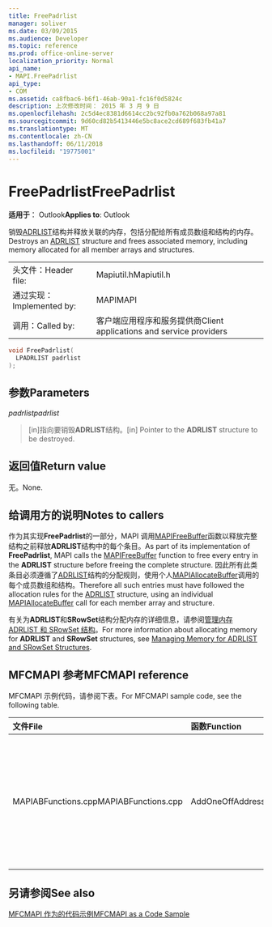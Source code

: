 ```yaml
---
title: FreePadrlist
manager: soliver
ms.date: 03/09/2015
ms.audience: Developer
ms.topic: reference
ms.prod: office-online-server
localization_priority: Normal
api_name:
- MAPI.FreePadrlist
api_type:
- COM
ms.assetid: ca8fbac6-b6f1-46ab-90a1-fc16f0d5824c
description: 上次修改时间： 2015 年 3 月 9 日
ms.openlocfilehash: 2c5d4ec8381d6614cc2bc92fb0a762b068a97a81
ms.sourcegitcommit: 9d60cd82b5413446e5bc8ace2cd689f683fb41a7
ms.translationtype: MT
ms.contentlocale: zh-CN
ms.lasthandoff: 06/11/2018
ms.locfileid: "19775001"
---
```

# <a name="freepadrlist"></a><span data-ttu-id="ba3db-103">FreePadrlist</span><span class="sxs-lookup"><span data-stu-id="ba3db-103">FreePadrlist</span></span>

  
  
<span data-ttu-id="ba3db-104">**适用于**： Outlook</span><span class="sxs-lookup"><span data-stu-id="ba3db-104">**Applies to**: Outlook</span></span> 
  
<span data-ttu-id="ba3db-105">销毁[ADRLIST](adrlist.md)结构并释放关联的内存，包括分配给所有成员数组和结构的内存。</span><span class="sxs-lookup"><span data-stu-id="ba3db-105">Destroys an [ADRLIST](adrlist.md) structure and frees associated memory, including memory allocated for all member arrays and structures.</span></span> 
  
|||
|:-----|:-----|
|<span data-ttu-id="ba3db-106">头文件：</span><span class="sxs-lookup"><span data-stu-id="ba3db-106">Header file:</span></span>  <br/> |<span data-ttu-id="ba3db-107">Mapiutil.h</span><span class="sxs-lookup"><span data-stu-id="ba3db-107">Mapiutil.h</span></span>  <br/> |
|<span data-ttu-id="ba3db-108">通过实现：</span><span class="sxs-lookup"><span data-stu-id="ba3db-108">Implemented by:</span></span>  <br/> |<span data-ttu-id="ba3db-109">MAPI</span><span class="sxs-lookup"><span data-stu-id="ba3db-109">MAPI</span></span>  <br/> |
|<span data-ttu-id="ba3db-110">调用：</span><span class="sxs-lookup"><span data-stu-id="ba3db-110">Called by:</span></span>  <br/> |<span data-ttu-id="ba3db-111">客户端应用程序和服务提供商</span><span class="sxs-lookup"><span data-stu-id="ba3db-111">Client applications and service providers</span></span>  <br/> |
   
```cpp
void FreePadrlist(
  LPADRLIST padrlist
);
```

## <a name="parameters"></a><span data-ttu-id="ba3db-112">参数</span><span class="sxs-lookup"><span data-stu-id="ba3db-112">Parameters</span></span>

 <span data-ttu-id="ba3db-113">_padrlist_</span><span class="sxs-lookup"><span data-stu-id="ba3db-113">_padrlist_</span></span>
  
> <span data-ttu-id="ba3db-114">[in]指向要销毁**ADRLIST**结构。</span><span class="sxs-lookup"><span data-stu-id="ba3db-114">[in] Pointer to the **ADRLIST** structure to be destroyed.</span></span> 
    
## <a name="return-value"></a><span data-ttu-id="ba3db-115">返回值</span><span class="sxs-lookup"><span data-stu-id="ba3db-115">Return value</span></span>

<span data-ttu-id="ba3db-116">无。</span><span class="sxs-lookup"><span data-stu-id="ba3db-116">None.</span></span>
  
## <a name="notes-to-callers"></a><span data-ttu-id="ba3db-117">给调用方的说明</span><span class="sxs-lookup"><span data-stu-id="ba3db-117">Notes to callers</span></span>

<span data-ttu-id="ba3db-118">作为其实现**FreePadrlist**的一部分，MAPI 调用[MAPIFreeBuffer](mapifreebuffer.md)函数以释放完整结构之前释放**ADRLIST**结构中的每个条目。</span><span class="sxs-lookup"><span data-stu-id="ba3db-118">As part of its implementation of **FreePadrlist**, MAPI calls the [MAPIFreeBuffer](mapifreebuffer.md) function to free every entry in the **ADRLIST** structure before freeing the complete structure.</span></span> <span data-ttu-id="ba3db-119">因此所有此类条目必须遵循了[ADRLIST](adrlist.md)结构的分配规则，使用个人[MAPIAllocateBuffer](mapiallocatebuffer.md)调用的每个成员数组和结构。</span><span class="sxs-lookup"><span data-stu-id="ba3db-119">Therefore all such entries must have followed the allocation rules for the [ADRLIST](adrlist.md) structure, using an individual [MAPIAllocateBuffer](mapiallocatebuffer.md) call for each member array and structure.</span></span> 
  
<span data-ttu-id="ba3db-120">有关为**ADRLIST**和**SRowSet**结构分配内存的详细信息，请参阅[管理内存 ADRLIST 和 SRowSet 结构](managing-memory-for-adrlist-and-srowset-structures.md)。</span><span class="sxs-lookup"><span data-stu-id="ba3db-120">For more information about allocating memory for **ADRLIST** and **SRowSet** structures, see [Managing Memory for ADRLIST and SRowSet Structures](managing-memory-for-adrlist-and-srowset-structures.md).</span></span> 
  
## <a name="mfcmapi-reference"></a><span data-ttu-id="ba3db-121">MFCMAPI 参考</span><span class="sxs-lookup"><span data-stu-id="ba3db-121">MFCMAPI reference</span></span>

<span data-ttu-id="ba3db-122">MFCMAPI 示例代码，请参阅下表。</span><span class="sxs-lookup"><span data-stu-id="ba3db-122">For MFCMAPI sample code, see the following table.</span></span>
  
|<span data-ttu-id="ba3db-123">**文件**</span><span class="sxs-lookup"><span data-stu-id="ba3db-123">**File**</span></span>|<span data-ttu-id="ba3db-124">**函数**</span><span class="sxs-lookup"><span data-stu-id="ba3db-124">**Function**</span></span>|<span data-ttu-id="ba3db-125">**Comment**</span><span class="sxs-lookup"><span data-stu-id="ba3db-125">**Comment**</span></span>|
|:-----|:-----|:-----|
|<span data-ttu-id="ba3db-126">MAPIABFunctions.cpp</span><span class="sxs-lookup"><span data-stu-id="ba3db-126">MAPIABFunctions.cpp</span></span>  <br/> |<span data-ttu-id="ba3db-127">AddOneOffAddress</span><span class="sxs-lookup"><span data-stu-id="ba3db-127">AddOneOffAddress</span></span>  <br/> |<span data-ttu-id="ba3db-128">MFCMAPI 使用**FreePadrlist**方法释放生成一次性地址添加到一条消息 ADRLIST 结构。</span><span class="sxs-lookup"><span data-stu-id="ba3db-128">MFCMAPI uses the **FreePadrlist** method to free an ADRLIST structure that was built to add a one-off address to a message.</span></span>  <br/> |
   
## <a name="see-also"></a><span data-ttu-id="ba3db-129">另请参阅</span><span class="sxs-lookup"><span data-stu-id="ba3db-129">See also</span></span>



[<span data-ttu-id="ba3db-130">MFCMAPI 作为的代码示例</span><span class="sxs-lookup"><span data-stu-id="ba3db-130">MFCMAPI as a Code Sample</span></span>](mfcmapi-as-a-code-sample.md)

